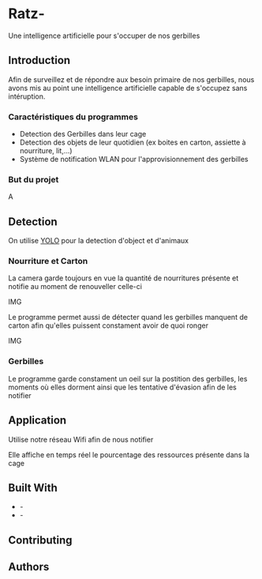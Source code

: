 # Ratz-

Une intelligence artificielle pour s'occuper de nos gerbilles

## Introduction

Afin de surveillez et de répondre aux besoin primaire de nos gerbilles, nous avons mis au point une intelligence artificielle capable de s'occupez sans intéruption.

### Caractéristiques du programmes

* Detection des Gerbilles dans leur cage
* Detection des objets de leur quotidien (ex boites en carton, assiette à nourriture, lit,...)
* Système de notification WLAN pour l'approvisionnement des gerbilles

### But du projet

A

## Detection

On utilise [YOLO](https://pjreddie.com/darknet/yolo/) pour la detection d'object et d'animaux

### Nourriture et Carton

La camera garde toujours en vue la quantité de nourritures présente et notifie au moment de renouveller celle-ci

IMG

Le programme permet aussi de détecter quand les gerbilles manquent de carton afin qu'elles puissent constament avoir de quoi ronger

IMG

### Gerbilles

Le programme garde constament un oeil sur la postition des gerbilles, les moments où elles dorment ainsi que les tentative d'évasion afin de les notifier

## Application
Utilise notre réseau Wifi afin de nous notifier 

Elle affiche en temps réel le pourcentage des ressources présente dans la cage 


## Built With

* []() - 
* []() - 

## Contributing



## Authors




